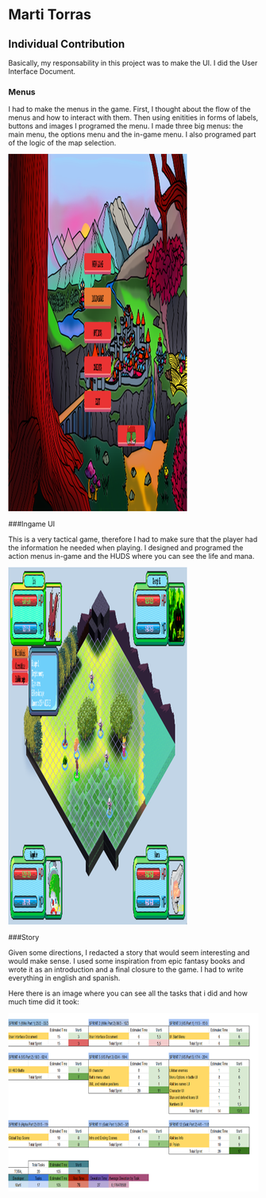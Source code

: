 # Marti Torras

## Individual Contribution

Basically, my responsability in this project was to make the UI. I did the User Interface Document.

### Menus

I had to make the menus in the game. First, I thought about the flow of the menus and how to interact with them. Then using enitities in forms of labels, buttons and images I programed the menu. I made three big menus: the main menu, the options menu and the in-game menu. 
I also programed part of the logic of the map selection.

<img src="https://github.com/cherry-glasses/Clowns-F8/blob/master/Documents/Production%20plan/Hours/main_menu.png?raw=true" height="720" width="360">

###Ingame UI

This is a very tactical game, therefore I had to make sure that the player had the information he needed when playing. I designed and programed the action menus in-game and the HUDS where you can see the life and mana.

<img src="https://github.com/cherry-glasses/Clowns-F8/blob/master/Documents/Production%20plan/Hours/ingame_ui.png?raw=true" height="720" width="360">

###Story

Given some directions, I redacted a story that would seem interesting and would make sense. I used some inspiration from epic fantasy books and wrote it as an introduction and a final closure to the game. I had to write everything in english and spanish.


Here there is an image where you can see all the tasks that i did and how much time did it took:


<img src="https://raw.githubusercontent.com/cherry-glasses/Clowns-F8/master/Documents/Production%20plan/Hours/marti_hours.png" width="720" height="360">
